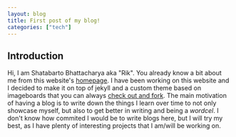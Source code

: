 ```yaml
---
layout: blog
title: First post of my blog!
categories: ["tech"]
---
```

## Introduction
Hi, I am Shatabarto Bhattacharya aka "Rik". You already know a bit about me from this website's [homepage](/).
I have been working on this website and I decided to make it on top of jekyll and a custom theme based on imageboards that you can always [check out and fork](https://github.com/hrik2001/hrik2001.github.io). The main motivation of having a blog is to write down the things I learn over time to not only showcase myself, but also to get better in writing and being a _wordcel_. I don't know how commited I would be to write blogs here, but I will try my best, as I have plenty of interesting projects that I am/will be working on.